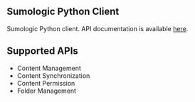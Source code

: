 ## Sumologic Python Client
Sumologic Python client. API documentation is available [here](https://help.sumologic.com/APIs#APIs).


## Supported APIs
- Content Management
- Content Synchronization
- Content Permission
- Folder Management
